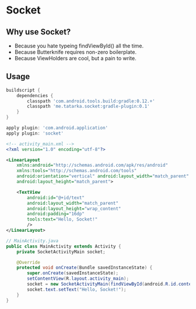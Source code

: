 Socket
======

## Why use Socket?

- Because you hate typeing findViewById() all the time.
- Because Butterknife requires non-zero boilerplate.
- Because ViewHolders are cool, but a pain to write.

## Usage
```groovy
buildscript {
    dependencies {
        classpath 'com.android.tools.build:gradle:0.12.+'
        classpath 'me.tatarka.socket:gradle-plugin:0.1'
    }
}

apply plugin: 'com.android.application'
apply plugin: 'socket'
```

```xml
<!-- activity_main.xml -->
<?xml version="1.0" encoding="utf-8"?>

<LinearLayout
    xmlns:android="http://schemas.android.com/apk/res/android"
    xmlns:tools="http://schemas.android.com/tools"
    android:orientation="vertical" android:layout_width="match_parent"
    android:layout_height="match_parent">

    <TextView
        android:id="@+id/text"
        android:layout_width="match_parent"
        android:layout_height="wrap_content"
        android:padding="16dp"
        tools:text="Hello, Socket!"
        />
</LinearLayout>
```

```java
// MainActivity.java
public class MainActivity extends Activity {
    private SocketActivityMain socket;

    @Override
    protected void onCreate(Bundle savedInstanceState) {
        super.onCreate(savedInstanceState);
        setContentView(R.layout.activity_main);
        socket = new SocketActivityMain(findViewById(android.R.id.content));
        socket.text.setText("Hello, Socket!");
    }
}
```
